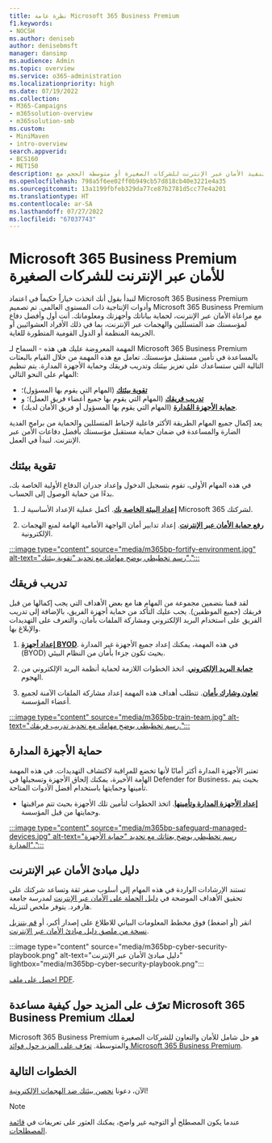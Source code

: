 ```yaml
---
title: نظرة عامة Microsoft 365 Business Premium
f1.keywords:
- NOCSH
ms.author: deniseb
author: denisebmsft
manager: dansimp
ms.audience: Admin
ms.topic: overview
ms.service: o365-administration
ms.localizationpriority: high
ms.date: 07/19/2022
ms.collection:
- M365-Campaigns
- m365solution-overview
- m365solution-smb
ms.custom:
- MiniMaven
- intro-overview
search.appverid:
- BCS160
- MET150
description: تعرّف على كيفية تنفيذ الأمان عبر الإنترنت للشركات الصغيرة أو متوسطة الحجم مع Microsoft 365 Business Premium. تم تحسين قدرات وميزات الأمان عبر الإنترنت لمنع الهجمات الإلكترونية والخروقات الأمنية، والمساعدة في حماية البيانات والأجهزة والمعلومات باستخدام الدفاعات الإلكترونية عالية الدرجة.
ms.openlocfilehash: 798a5f6ee02ff0b949cb57d818cb40e3221e4a35
ms.sourcegitcommit: 13a1199fbfeb329da77ce87b2781d5cc77e4a201
ms.translationtype: HT
ms.contentlocale: ar-SA
ms.lasthandoff: 07/27/2022
ms.locfileid: "67037743"
---
```

# <a name="microsoft-365-business-premium--cybersecurity-for-small-business"></a>Microsoft 365 Business Premium للأمان عبر الإنترنت للشركات الصغيرة

لنبدأ بقول أنك اتخذت خياراً حكيماً في اعتماد Microsoft 365 Business Premium وأدوات الإنتاجية ذات المستوى العالمي. تم تصميم Microsoft 365 Business Premium مع مراعاة الأمان عبر الإنترنت، لحماية بياناتك وأجهزتك ومعلوماتك. أنت أول وأفضل دفاع لمؤسستك ضد المتسللين والهجمات عبر الإنترنت، بما في ذلك الأفراد العشوائيين أو الجريمة المنظمة أو الدول القومية المتطورة للغاية.

المهمة المعروضة عليك هي هذه - السماح لـ Microsoft 365 Business Premium بالمساعدة في تأمين مستقبل مؤسستك. تعامل مع هذه المهمة من خلال القيام بالبعثات التالية التي ستساعدك على تعزيز بيئتك وتدريب فريقك وحماية الأجهزة المدارة. يتم تنظيم المهام على النحو التالي:

- **[تقوية بيئتك](m365bp-setup-overview.md)** (المهام التي يقوم بها المسؤول)؛ 
- **[تدريب فريقك](m365bp-devices-overview.md)** (المهام التي يقوم بها جميع أعضاء فريق العمل)؛ و 
- **[حماية الأجهزة المُدارة](m365bp-protect-devices.md)** (المهام التي يقوم بها المسؤول أو فريق الأمان لديك).

يعد إكمال جميع المهام الطريقة الأكثر فاعلية لإحباط المتسللين والحماية من برامج الفدية الضارة والمساعدة في ضمان حماية مستقبل مؤسستك بأفضل دفاعات الأمن عبر الإنترنت. لنبدأ في العمل.

## <a name="fortify-your-environment"></a>تقوية بيئتك

في هذه المهام الأولى، تقوم بتسجيل الدخول وإعداد جدران الدفاع الأولية الخاصة بك، بدءًا من حماية الوصول إلى الحساب.

1. [**إعداد البيئة الخاصة بك**](m365bp-setup-overview.md). أكمل عملية الإعداد الأساسية لـ Microsoft 365 لشركتك.

2. [**رفع حماية الأمان عبر الإنترنت**](m365bp-security-overview.md). إعداد تدابير أمان الواجهة الأمامية الهامة لمنع الهجمات الإلكترونية.

[:::image type="content" source="media/m365bp-fortify-environment.jpg" alt-text="رسم تخطيطي يوضح مهامك مع تحديد &quot;تقوية بيئتك&quot;.":::](m365bp-setup-overview.md)

## <a name="train-your-team"></a>تدريب فريقك

لقد قمنا بتضمين مجموعة من المهام هنا مع بعض الأهداف التي يجب إكمالها من قبل فريقك (جميع الموظفين). يجب عليك التأكد من حماية أجهزة الفريق، بالإضافة إلى تدريب الفريق على استخدام البريد الإلكتروني ومشاركة الملفات بأمان، والتعرف على التهديدات والإبلاغ بها.

1. [**إعداد أجهزة BYOD**](m365bp-protect-pcs-macs.md). في هذه المهمة، يمكنك إعداد جميع الأجهزة غير المدارة (BYOD) بحيث تكون جزءا بأمان من النظام البيئي.

2. [**حماية البريد الإلكتروني**](m365bp-protect-email-overview.md). اتخذ الخطوات اللازمة لحماية أنظمة البريد الإلكتروني من الهجوم.

3. [**تعاون وشارك بأمان**](m365bp-collaborate-share-securely.md). تتطلب أهداف هذه المهمة إعداد مشاركة الملفات الآمنة لجميع أعضاء المؤسسة.

[:::image type="content" source="media/m365bp-train-team.jpg" alt-text="رسم تخطيطي يوضح مهامك مع تحديد تدريب فريقك.":::](m365bp-devices-overview.md)

## <a name="safeguard-managed-devices"></a>حماية الأجهزة المدارة

تعتبر الأجهزة المدارة أكثر أمانًا لأنها تخضع للمراقبة لاكتشاف التهديدات. في هذه المهمة الهامة الأخيرة، يمكنك إلحاق الأجهزة وتسجيلها في Defender for Business، بحيث يتم تأمينها وحمايتها باستخدام أفضل الأدوات المتاحة.

- [**إعداد الأجهزة المدارة وتأمينها**](m365bp-protect-devices.md). اتخذ الخطوات لتأمين تلك الأجهزة بحيث تتم مراقبتها وحمايتها من قبل المؤسسة.

[:::image type="content" source="media/m365bp-safeguard-managed-devices.jpg" alt-text="رسم تخطيطي يوضح بعثاتك مع تحديد &quot;حماية الأجهزة المدارة&quot;.":::](m365bp-protect-devices.md)

## <a name="cybersecurity-playbook"></a>دليل مبادئ الأمان عبر الإنترنت

تستند الإرشادات الواردة في هذه المهام إلى أسلوب صفر ثقة وتساعد شركتك على تحقيق الأهداف الموضحة في  [دليل الحملة على الأمان عبر الإنترنت](https://go.microsoft.com/fwlink/p/?linkid=2015598) لمدرسة جامعة هارفرد. يتوفر ملخص لتنزيله.

انقر (أو اضغط) فوق مخطط المعلومات البياني للاطلاع على إصدار أكبر، أو [قم بتنزيل نسخة من ملصق دليل مبادئ الأمان عبر الإنترنت](https://download.microsoft.com/download/9/c/1/9c167271-8209-492e-acc2-38a39d1834c2/m365bp-cybersecurity-playbook.pdf).

:::image type="content" source="media/m365bp-cyber-security-playbook.png" alt-text="دليل مبادئ الأمان عبر الإنترنت" lightbox="media/m365bp-cyber-security-playbook.png":::

[احصل على ملف PDF](https://download.microsoft.com/download/9/c/1/9c167271-8209-492e-acc2-38a39d1834c2/m365bp-cybersecurity-playbook.pdf).

## <a name="learn-more-about-how-microsoft-365-business-premium-helps-your-business"></a>تعرّف على المزيد حول كيفية مساعدة Microsoft 365 Business Premium لعملك

Microsoft 365 Business Premium هو حل شامل للأمان والتعاون للشركات الصغيرة والمتوسطة. [تعرّف على المزيد حول فوائد Microsoft 365 Business Premium](m365bp-secure-users.md).

## <a name="next-steps"></a>الخطوات التالية

الآن، دعونا [نحصن بيئتك ضد الهجمات الإلكترونية](m365bp-setup-overview.md)!

> [!NOTE]
> عندما يكون المصطلح أو التوجيه غير واضح، يمكنك العثور على تعريفات في [قائمة المصطلحات](m365bp-glossary.yml).
